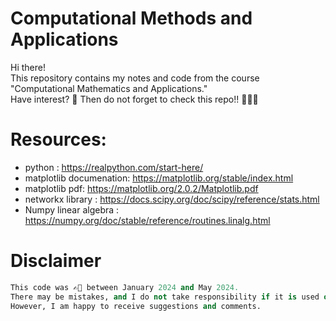 # Computational Methods and Applications
Hi there!  
This repository contains my notes and code from the course "Computational Mathematics and Applications."  
Have interest? 🤔 Then do not forget to check this repo!! 🧑🏻‍🏫

# Resources:
- python : https://realpython.com/start-here/ <br/>
- matplotlib documenation: https://matplotlib.org/stable/index.html <br/>
- matplotlib pdf: https://matplotlib.org/2.0.2/Matplotlib.pdf <br/>
- networkx library : https://docs.scipy.org/doc/scipy/reference/stats.html <br/>
- Numpy linear algebra : https://numpy.org/doc/stable/reference/routines.linalg.html <br/>

# Disclaimer
```python
This code was ✍🏻 between January 2024 and May 2024. 
There may be mistakes, and I do not take responsibility if it is used or copied. 
However, I am happy to receive suggestions and comments.
```
